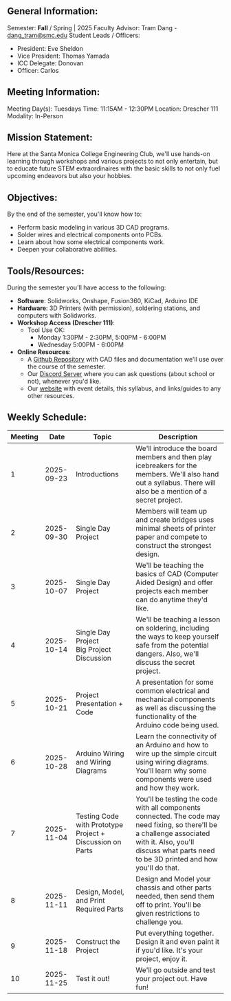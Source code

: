 ## General Information:

Semester: **Fall** / Spring |  2025
Faculty Advisor: Tram Dang - dang_tram@smc.edu
Student Leads / Officers:
- President: Eve Sheldon
- Vice President: Thomas Yamada
- ICC Delegate: Donovan
- Officer: Carlos

## Meeting Information:

Meeting Day(s): Tuesdays
Time: 11:15AM - 12:30PM
Location: Drescher 111
Modality: In-Person

## Mission Statement:

Here at the Santa Monica College Engineering Club, we'll use hands-on learning through workshops and various projects to not only entertain, but to educate future STEM extraordinaires with the basic skills to not only fuel upcoming endeavors but also your hobbies.


## Objectives:

By the end of the semester, you'll know how to:
- Perform basic modeling in various 3D CAD programs.
- Solder wires and electrical components onto PCBs.
- Learn about how some electrical components work.
- Deepen your collaborative abilities.

## Tools/Resources:

During the semester you'll have access to the following:
- **Software**: Solidworks, Onshape, Fusion360, KiCad, Arduino IDE
- **Hardware**: 3D Printers (with permission), soldering stations, and computers with Solidworks.
- **Workshop Access (Drescher 111)**: 
	- Tool Use OK:
		- Monday 1:30PM - 2:30PM, 5:00PM - 6:00PM
		- Wednesday 5:00PM - 6:00PM
- **Online Resources**: 
	- A [Github Repository](https://smcengr.com/github) with CAD files and documentation we'll use over the course of the semester.
	- Our [Discord Server](https://discord.smcengr.com) where you can ask questions (about school or not), whenever you'd like.
	- Our [website](https://www.smcengr.com) with event details, this syllabus, and links/guides to any other resources.

## Weekly Schedule:

| **Meeting** | Date       | Topic                                                     | Description                                                                                                                                                                                                      |
| ----------- | ---------- | --------------------------------------------------------- | ---------------------------------------------------------------------------------------------------------------------------------------------------------------------------------------------------------------- |
| 1           | 2025-09-23 | Introductions                                             | We'll introduce the board members and then play icebreakers for the members. We'll also hand out a syllabus. There will also be a mention of a secret project.                                                   |
| 2           | 2025-09-30 | Single Day Project                                        | Members will team up and create bridges uses minimal sheets of printer paper and compete to construct the strongest design.                                                                                      |
| 3           | 2025-10-07 | Single Day Project                                        | We'll be teaching the basics of CAD (Computer Aided Design) and offer projects each member can do anytime they'd like.                                                                                           |
| 4           | 2025-10-14 | Single Day Project<br>Big Project Discussion              | We'll be teaching a lesson on soldering, including the ways to keep yourself safe from the potential dangers. Also, we'll discuss the secret project.                                                            |
| 5           | 2025-10-21 | Project Presentation + Code                               | A presentation for some common electrical and mechanical components as well as discussing the functionality of the Arduino code being used.                                                                      |
| 6           | 2025-10-28 | Arduino Wiring and Wiring Diagrams                        | Learn the connectivity of an Arduino and how to wire up the simple circuit using wiring diagrams. You'll learn why some components were used and how they work.                                                  |
| 7           | 2025-11-04 | Testing Code with Prototype Project + Discussion on Parts | You'll be testing the code with all components connected. The code may need fixing, so there'll be a challenge associated with it. Also, you'll discuss what parts need to be 3D printed and how you'll do that. |
| 8           | 2025-11-11 | Design, Model, and Print Required Parts                   | Design and Model your chassis and other parts needed, then send them off to print. You'll be given restrictions to challenge you.                                                                                |
| 9           | 2025-11-18 | Construct the Project                                     | Put everything together. Design it and even paint it if you'd like. It's your project, enjoy it.                                                                                                                 |
| 10          | 2025-11-25 | Test it out!                                              | We'll go outside and test your project out. Have fun!                                                                                                                                                            |
